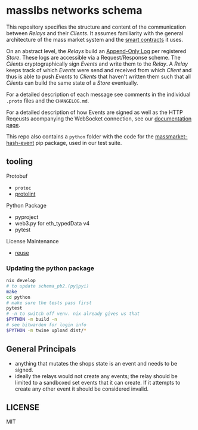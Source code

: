 <!--
SPDX-FileCopyrightText: 2024 - 2025 Mass Labs

SPDX-License-Identifier: MIT
-->

# masslbs networks schema

This repository specifies the structure and content of the communication between _Relays_ and their _Clients_. It assumes familiarity with the general architecture of the mass market system and the [smart contracts](https://github.com/masslbs/contracts) it uses.

On an abstract level, the _Relays_ build an [Append-Only Log](https://en.wikipedia.org/wiki/Append-only) per registered _Store_. These logs are accessible via a Request/Response scheme. The _Clients_ cryptographically sign _Events_ and write them to the _Relay_. A _Relay_ keeps track of which _Events_ were send and received from which _Client_ and thus is able to push _Events_ to _Clients_ that haven't written them such that all _Clients_ can build the same state of a _Store_ eventually.

For a detailed description of each message see comments in the individual `.proto` files and the `CHANGELOG.md`.

For a detailed description of how Events are signed as well as the HTTP Reqeusts acompanying the WebSocket connection, see our [documentation page](https://docs.mass.market).

This repo also contains a `python` folder with the code for the [massmarket-hash-event](https://pypi.org/project/massmarket-hash-event/#description) pip package, used in our test suite.

## tooling

Protobuf

- `protoc`
- [protolint](https://github.com/yoheimuta/protolint)

Python Package

- pyproject
- web3.py for eth_typedData v4
- pytest

License Maintenance

- [reuse](https://github.com/fsfe/reuse-tool#install)

### Updating the python package

```bash
nix develop
# to update schema_pb2.(py|pyi)
make
cd python
# make sure the tests pass first
pytest
# -n to switch off venv. nix already gives us that
$PYTHON -m build -n
# see bitwarden for login info
$PYTHON -m twine upload dist/*
```

## General Principals

- anything that mutates the shops state is an event and needs to be signed.
- ideally the relays would not create any events; the relay should be limited to a sandboxed set events that it can create. If it attempts to create any other event it should be considered invalid.

## LICENSE

MIT
